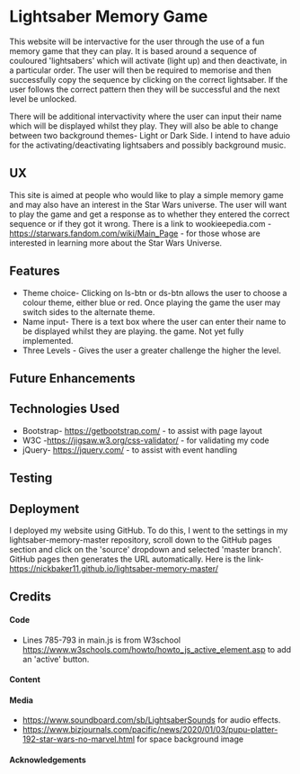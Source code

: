 # Lightsaber Memory Game
This website will be intervactive for the user through the use of a fun memory game that they can play.
It is based around a sequence of couloured 'lightsabers' which will activate (light up) and then deactivate, in a 
particular order. The user will then be required to memorise and then successfully copy the sequence by clicking
on the correct lightsaber. If the user follows the correct pattern then they will be successful and the next level 
be unlocked.

There will be additional intervactivity where the user can input their name which will be displayed whilst they
play. They will also be able to change between two background themes- Light or Dark Side. I intend to have aduio for
the activating/deactivating lightsabers and possibly background music.

## UX
This site is aimed at people who would like to play a simple memory game and may also have an interest in the Star Wars
universe.
The user will want to play the game and get a response as to whether they entered the correct sequence or if they
got it wrong.
There is a link to wookieepedia.com - https://starwars.fandom.com/wiki/Main_Page - for those whose are interested in learning
 more about the Star Wars Universe.

## Features
* Theme choice- Clicking on ls-btn or ds-btn allows the user to choose a colour theme, either blue or red. Once playing the game the user may switch sides
                to the alternate theme.
* Name input- There is a text box where the user can enter their name to be displayed whilst they are playing.
              the game. Not yet fully implemented.
* Three Levels - Gives the user a greater challenge the higher the level.

## Future Enhancements

## Technologies Used
* Bootstrap- https://getbootstrap.com/ - to assist with page layout
* W3C -https://jigsaw.w3.org/css-validator/ - for validating my code
* jQuery- https://jquery.com/ - to assist with event handling

## Testing





## Deployment
I deployed my website using GitHub. To do this, I went to the settings in my lightsaber-memory-master repository,
scroll down to the GitHub pages section and click on the 'source' dropdown and selected 'master branch'. GitHub pages
then generates the URL automatically. Here is the link- https://nickbaker11.github.io/lightsaber-memory-master/

## Credits
#### Code
* Lines 785-793 in main.js is from W3school https://www.w3schools.com/howto/howto_js_active_element.asp to add an 'active' button.

#### Content


#### Media      
* https://www.soundboard.com/sb/LightsaberSounds for audio effects.
* https://www.bizjournals.com/pacific/news/2020/01/03/pupu-platter-192-star-wars-no-marvel.html for space background image
#### Acknowledgements

